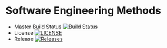 # Software Engineering Methods

- Master Build Status [![Build Status](https://travis-ci.org/harryaddlesee/sem.svg?branch=master)](https://travis-ci.org/harryaddlesee/sem)
- License [![LICENSE](https://img.shields.io/github/license/harryaddlesee/sem.svg?style=flat-square)](https://github.com/harryaddlesee/sem/blob/master/LICENSE)
- Release [![Releases](https://img.shields.io/github/release/harryaddlesee/sem/all.svg?style=flat-square)](https://github.com/harryaddlesee/sem/releases)